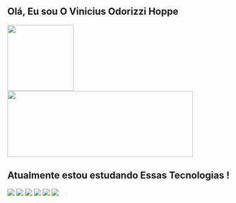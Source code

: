 ## Olá, Eu sou O Vinicius Odorizzi Hoppe

<div>
<img height="150" src="https://github-readme-streak-stats.herokuapp.com/?user=ViniciusOdorizziHoppe&theme=radical&hide_border=true"  />
<img height="150" width="420"src="https://github-readme-stats.vercel.app/api/top-langs/?username=ViniciusOdorizziHoppe&theme=radical&show_icons=true&hide_border=true&layout=compact" />
</div>

## Atualmente estou estudando Essas Tecnologias !
<div>
<img src="https://icongr.am/devicon/html5-original.svg?size=80&color=currentColor"></img>
<img src="https://icongr.am/devicon/css3-original.svg?size=80&color=currentColor"></img>
<img src="https://icongr.am/devicon/javascript-original.svg?size=80&color=currentColor"></img>
<img src="https://icongr.am/devicon/nodejs-original.svg?size=80&color=currentColor"></img>
<img src="https://icongr.am/devicon/java-original.svg?size=80&color=currentColor"></img>
<img src="https://icongr.am/devicon/mysql-original-wordmark.svg?size=80&color=currentColor"></img>
               
</div>
 
          
          
          
          
 
          

